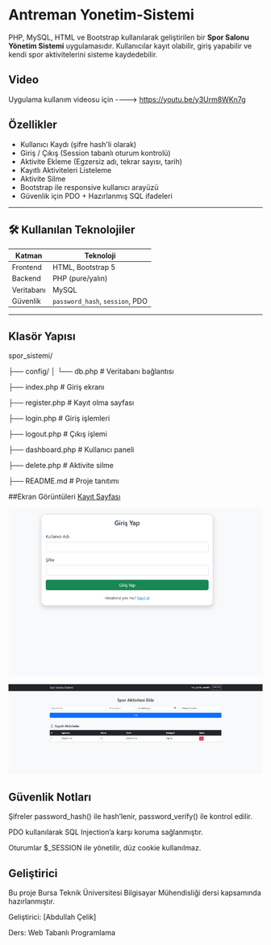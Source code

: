# Antreman Yonetim-Sistemi


PHP, MySQL, HTML ve Bootstrap kullanılarak geliştirilen bir **Spor Salonu Yönetim Sistemi** uygulamasıdır. Kullanıcılar kayıt olabilir, giriş yapabilir ve kendi spor aktivitelerini sisteme kaydedebilir.


## Video
Uygulama kullanım videosu için ----> https://youtu.be/y3Urm8WKn7g

##  Özellikler

-  Kullanıcı Kaydı (şifre hash'li olarak)
-  Giriş / Çıkış (Session tabanlı oturum kontrolü)
-  Aktivite Ekleme (Egzersiz adı, tekrar sayısı, tarih)
-  Kayıtlı Aktiviteleri Listeleme
-  Aktivite Silme
-  Bootstrap ile responsive kullanıcı arayüzü
-  Güvenlik için PDO + Hazırlanmış SQL ifadeleri

---

## 🛠 Kullanılan Teknolojiler

| Katman     | Teknoloji         |
|------------|-------------------|
| Frontend   | HTML, Bootstrap 5 |
| Backend    | PHP (pure/yalın)  |
| Veritabanı | MySQL             |
| Güvenlik   | `password_hash`, `session`, PDO |

---

##  Klasör Yapısı

spor_sistemi/

├── config/
│ └── db.php # Veritabanı bağlantısı

├── index.php # Giriş ekranı

├── register.php # Kayıt olma sayfası

├── login.php # Giriş işlemleri

├── logout.php # Çıkış işlemi

├── dashboard.php # Kullanıcı paneli

├── delete.php # Aktivite silme

├── README.md # Proje tanıtımı


##Ekran Görüntüleri 
[Kayıt Sayfası](screenshots/ss1.png)

![Giriş Sayfası](screenshots/ss2.png)

![Uygulama Sayfası](screenshots/ss3.png)




## Güvenlik Notları
Şifreler password_hash() ile hash’lenir, password_verify() ile kontrol edilir.

PDO kullanılarak SQL Injection’a karşı koruma sağlanmıştır.

Oturumlar $_SESSION ile yönetilir, düz cookie kullanılmaz.


## Geliştirici
Bu proje Bursa Teknik Üniversitesi Bilgisayar Mühendisliği dersi kapsamında hazırlanmıştır.

Geliştirici: [Abdullah Çelik]

 Ders: Web Tabanlı Programlama

